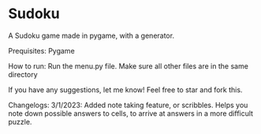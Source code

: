 # Sudoku
A Sudoku game made in pygame, with a generator.

Prequisites: Pygame

How to run: Run the menu.py file. Make sure all other files are in the same directory

If you have any suggestions, let me know! Feel free to star and fork this.

Changelogs:
3/1/2023:
Added note taking feature, or scribbles. Helps you note down possible answers to cells, to arrive at answers in a more difficult puzzle.
